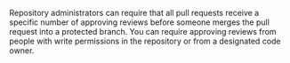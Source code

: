 Repository administrators can require that all pull requests receive a specific number of approving reviews before someone merges the pull request into a protected branch. You can require approving reviews from people with write permissions in the repository or from a designated code owner.
